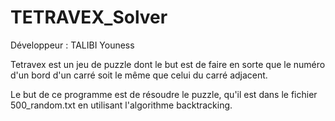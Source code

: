 # TETRAVEX_Solver

Développeur : TALIBI Youness

Tetravex est un jeu de puzzle dont le but est de faire en sorte que le numéro d'un bord d'un carré soit le même que celui du carré adjacent.

Le but de ce programme est de résoudre le puzzle, qu'il est dans le fichier 500_random.txt en utilisant l'algorithme backtracking.
